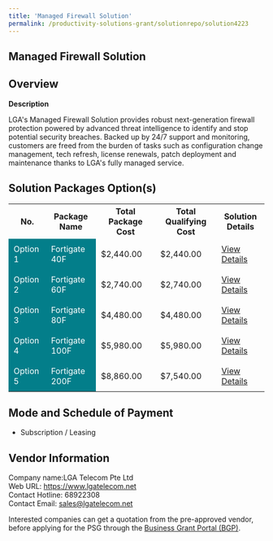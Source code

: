 ```yaml
---
title: 'Managed Firewall Solution'
permalink: /productivity-solutions-grant/solutionrepo/solution4223
---
```


## Managed Firewall Solution

## Overview

**Description**

LGA's Managed Firewall Solution provides robust next-generation firewall protection powered by advanced threat intelligence to identify and stop potential security breaches. Backed up by 24/7 support and monitoring, customers are freed from the burden of tasks such as configuration change management, tech refresh, license renewals, patch deployment and maintenance thanks to LGA's fully managed service.

## Solution Packages Option(s)

<table>
<tr>
<th><b>No.</b></th>
<th><b>Package Name</b></th>
<th><b>Total Package Cost</b></th>
<th><b>Total Qualifying Cost</b></th>
<th><b>Solution Details</b></th>
</tr>
<tr>
<td style='padding: 10px; background-color: #037E8A; color: #FFFFFF;'>Option 1</td>
<td style='padding: 10px; background-color: #037E8A; color: #FFFFFF;'>Fortigate 40F</td>
<td style='padding: 10px;'>$2,440.00</td>
<td style='padding: 10px;'>$2,440.00</td>
<td style='padding: 10px;'><a href='/images/psg/LGA_Telecom_Managed_Firewall_Solution_DesensitisedPart1.pdf' target='_blank'>View Details</a></td>
</tr>
<tr>
<td style='padding: 10px; background-color: #037E8A; color: #FFFFFF;'>Option 2</td>
<td style='padding: 10px; background-color: #037E8A; color: #FFFFFF;'>Fortigate 60F</td>
<td style='padding: 10px;'>$2,740.00</td>
<td style='padding: 10px;'>$2,740.00</td>
<td style='padding: 10px;'><a href='/images/psg/LGA_Telecom_Managed_Firewall_Solution_DesensitisedPart2.pdf' target='_blank'>View Details</a></td>
</tr>
<tr>
<td style='padding: 10px; background-color: #037E8A; color: #FFFFFF;'>Option 3</td>
<td style='padding: 10px; background-color: #037E8A; color: #FFFFFF;'>Fortigate 80F</td>
<td style='padding: 10px;'>$4,480.00</td>
<td style='padding: 10px;'>$4,480.00</td>
<td style='padding: 10px;'><a href='/images/psg/LGA_Telecom_Managed_Firewall_Solution_DesensitisedPart3.pdf' target='_blank'>View Details</a></td>
</tr>
<tr>
<td style='padding: 10px; background-color: #037E8A; color: #FFFFFF;'>Option 4</td>
<td style='padding: 10px; background-color: #037E8A; color: #FFFFFF;'>Fortigate 100F</td>
<td style='padding: 10px;'>$5,980.00</td>
<td style='padding: 10px;'>$5,980.00</td>
<td style='padding: 10px;'><a href='/images/psg/LGA_Telecom_Managed_Firewall_Solution_DesensitisedPart4.pdf' target='_blank'>View Details</a></td>
</tr>
<tr>
<td style='padding: 10px; background-color: #037E8A; color: #FFFFFF;'>Option 5</td>
<td style='padding: 10px; background-color: #037E8A; color: #FFFFFF;'>Fortigate 200F</td>
<td style='padding: 10px;'>$8,860.00</td>
<td style='padding: 10px;'>$7,540.00</td>
<td style='padding: 10px;'><a href='/images/psg/LGA_Telecom_Managed_Firewall_Solution_DesensitisedPart5.pdf' target='_blank'>View Details</a></td>
</tr>
</table>

## Mode and Schedule of Payment

 - Subscription / Leasing

## Vendor Information

 Company name:LGA Telecom Pte Ltd<br>Web URL: https://www.lgatelecom.net <br>Contact Hotline: 68922308 <br>Contact Email: sales@lgatelecom.net <br>

Interested companies can get a quotation from the pre-approved vendor, before applying for the PSG through the <a href='https://www.businessgrants.gov.sg/' target='_blank' rel='noopener'>Business Grant Portal (BGP)</a>.

<script src="/jquery/resize-tables.js"></script>
